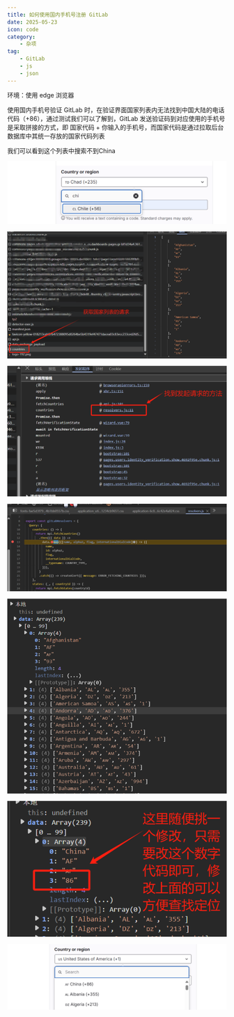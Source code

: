 ```yaml
---
title: 如何使用国内手机号注册 GitLab
date: 2025-05-23
icon: code
category:
    - 杂项
tag:
    - GitLab
    - js
    - json
---
```


环境：使用 edge 浏览器

使用国内手机号验证 GitLab 时，在验证界面国家列表内无法找到中国大陆的电话代码（+86），通过测试我们可以了解到，GitLab 发送验证码到对应使用的手机号是采取拼接的方式，即 国家代码 + 你输入的手机号，而国家代码是通过拉取后台数据库中其统一存放的国家代码列表

我们可以看到这个列表中搜索不到China

![国家列表中无法找到中国大陆](/assets/images/1.png)

![获取国家列表的请求](/assets/images/2.png)

![追根溯源请求方法](/assets/images/3.png)

![在请求结束的位置打上断点拦截后续操作](/assets/images/4.png)

![拦截到的请求](/assets/images/5.png)

![修改返回报文](/assets/images/6.png)

![修改后的国家列表](/assets/images/7.png)
